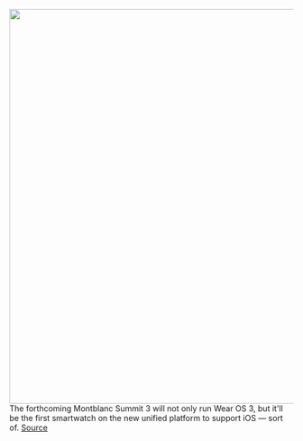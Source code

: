 <img src='https://cdn.vox-cdn.com/thumbor/Nv5ycljBFw_DB9B7xfrYWEBbZ4E=/0x0:2656x1772/1200x800/filters:focal(1116x674:1540x1098)/cdn.vox-cdn.com/uploads/chorus_image/image/71026564/Screen_Shot_2022_06_28_at_3.26.11_PM.0.png' width='700px' /><br/>
The forthcoming Montblanc Summit 3 will not only run Wear OS 3, but it'll be the first smartwatch on the new unified platform to support iOS — sort of.
<a href='https://www.theverge.com/2022/6/28/23186980/montblanc-summit-3-wear-os-3-ios'> Source <a/>